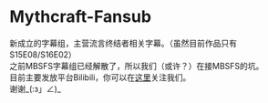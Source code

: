 # Mythcraft-Fansub
新成立的字幕组，主营流言终结者相关字幕。（虽然目前作品只有S15E08/S16E02）<br>
之前MBSFS字幕组已经解散了，所以我们（或许？）在接MBSFS的坑。<br>
目前主要发放平台Bilibili，你可以在[这里](http://space.bilibili.com/13110803/)关注我们。<br>
谢谢_(:з」∠)_<br>
